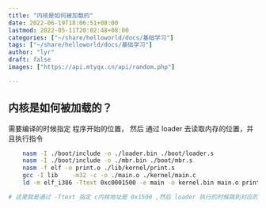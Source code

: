 ```yaml
---
title: "内核是如何被加载的"
date: 2022-06-19T18:06:51+08:00
lastmod: 2022-05-11T20:02:48+08:00
categories: ["~/share/helloworld/docs/基础学习"]
tags: ["~/share/helloworld/docs/基础学习"]
author: "lyr"
draft: false
images: ["https://api.mtyqx.cn/api/random.php"]

---
```



## 内核是如何被加载的？



需要编译的时候指定 程序开始的位置， 然后 通过 loader 去读取内存的位置，并且执行指令

```bash
	nasm -I ./boot/include -o ./loader.bin ./boot/loader.s
	nasm -I ./boot/include -o ./mbr.bin ./boot/mbr.s
	nasm -f elf -o print.o ./lib/kernel/print.s
	gcc -I lib    -m32 -c -o ./main.o ./kernel/main.c
	ld -m elf_i386 -Ttext 0xc0001500 -e main -o kernel.bin main.o print.o

# 这里就是通过 -Ttext 指定 c内核地址是 0x1500 ,然后 loader 执行的时候跳到对应的位置执行指令

```





